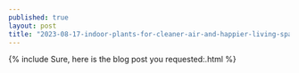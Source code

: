```yaml
---
published: true
layout: post
title: "2023-08-17-indoor-plants-for-cleaner-air-and-happier-living-spaces"
---
```

{% include Sure, here is the blog post you requested:.html %}
